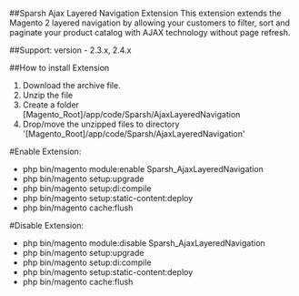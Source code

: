 ##Sparsh Ajax Layered Navigation Extension
This extension extends the Magento 2 layered navigation by allowing your customers to filter, sort and paginate your product catalog with AJAX technology without page refresh.

##Support: 
version - 2.3.x, 2.4.x

##How to install Extension

1. Download the archive file.
2. Unzip the file
3. Create a folder [Magento_Root]/app/code/Sparsh/AjaxLayeredNavigation
4. Drop/move the unzipped files to directory '[Magento_Root]/app/code/Sparsh/AjaxLayeredNavigation'

#Enable Extension:
- php bin/magento module:enable Sparsh_AjaxLayeredNavigation
- php bin/magento setup:upgrade
- php bin/magento setup:di:compile
- php bin/magento setup:static-content:deploy
- php bin/magento cache:flush

#Disable Extension:
- php bin/magento module:disable Sparsh_AjaxLayeredNavigation
- php bin/magento setup:upgrade
- php bin/magento setup:di:compile
- php bin/magento setup:static-content:deploy
- php bin/magento cache:flush

